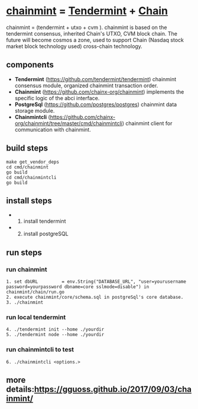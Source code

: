 # [chainmint](https://github.com/chainx-org/chainmint)  **=** [Tendermint](https://tendermint.com/) **+** [Chain](https://chain.com/) 
chainmint = (tendermint + utxo + cvm ).
chainmint is based on the tendermint consensus, inherited Chain's UTXO, CVM block chain. The future will become cosmos a zone, used to support Chain (Nasdaq stock market block technology used) cross-chain technology.

## components
- **Tendermint** (https://github.com/tendermint/tendermint) chainmint consensus module, organized chainmint transaction order.
- **Chainmint** (https://github.com/chainx-org/chainmint) implements the specific logic of the abci interface.
- **PostgreSql** (https://github.com/postgres/postgres) chainmint data storage module.
- **Chainmintcli** (https://github.com/chainx-org/chainmint/tree/master/cmd/chainmintcli) chainmint client for communication with chainmint.

## build steps
``` console
make get_vendor_deps
cd cmd/chainmint
go build
cd cmd/chainmintcli
go build
```
## install steps
- 1. install tendermint
- 2. install postgreSQL

## run steps
### run chainmint
``` console
1. set dbURL         = env.String("DATABASE_URL", "user=yourusername password=yourpassword dbname=core sslmode=disable") in chainmint/chain/run.go
2. execute chainmint/core/schema.sql in postgreSql's core database.
3. ./chainmint
```
### run local tendermint
``` console
4. ./tendermint init --home ./yourdir
5. ./tendermint node --home ./yourdir
```
### run chainmintcli to test
``` console
6. ./chainmintcli <options.>
```

## more details:https://gguoss.github.io/2017/09/03/chainmint/
